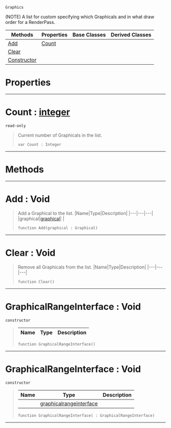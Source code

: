  `Graphics`

(NOTE) A list for custom specifying which Graphicals and in what draw order for a RenderPass.

|Methods|Properties|Base Classes|Derived Classes|
|---|---|---|---|
|[ Add](https://github.com/ArendDanielek/ZeroDocsTest/blob/master/code_reference/class_reference/graphicalrangeinterface.markdown#add-void)|[ Count](https://github.com/ArendDanielek/ZeroDocsTest/blob/master/code_reference/class_reference/graphicalrangeinterface.markdown#count-zero-engine-docume)| | |
|[ Clear](https://github.com/ArendDanielek/ZeroDocsTest/blob/master/code_reference/class_reference/graphicalrangeinterface.markdown#clear-void)| | | |
|[ Constructor](https://github.com/ArendDanielek/ZeroDocsTest/blob/master/code_reference/class_reference/graphicalrangeinterface.markdown#graphicalrangeinterface)| | | |


 #  Properties


---  
 #  Count : [integer](https://github.com/ArendDanielek/ZeroDocsTest/blob/master/code_reference/zilch_base_types/integer.markdown)

 `read-only`

> Current number of Graphicals in the list.
> ``` lang=cpp, name=Zilch
> var Count : Integer


---  
 #  Methods


---  
 #  Add : Void

> Add a Graphical to the list.
> |Name|Type|Description|
> |---|---|---|
> |graphical|[graphical](https://github.com/ArendDanielek/ZeroDocsTest/blob/master/code_reference/class_reference/graphical.markdown)| |
> ``` lang=cpp, name=Zilch
> function Add(graphical : Graphical)
> ``` 


---  
 #  Clear : Void

> Remove all Graphicals from the list.
> |Name|Type|Description|
> |---|---|---|
> ``` lang=cpp, name=Zilch
> function Clear()
> ``` 


---  
 #  GraphicalRangeInterface : Void

 `constructor`

> 
> |Name|Type|Description|
> |---|---|---|
> ``` lang=cpp, name=Zilch
> function GraphicalRangeInterface()
> ``` 


---  
 #  GraphicalRangeInterface : Void

 `constructor`

> 
> |Name|Type|Description|
> |---|---|---|
> ||[graphicalrangeinterface](https://github.com/ArendDanielek/ZeroDocsTest/blob/master/code_reference/class_reference/graphicalrangeinterface.markdown)| |
> ``` lang=cpp, name=Zilch
> function GraphicalRangeInterface( : GraphicalRangeInterface)
> ``` 


---  
 
  
  
  
  
  
  
  

 